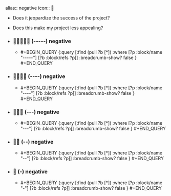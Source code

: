 alias:: negative
icon:: 🪫
- Does it jeopardize the success of the project?
- Does this make my project less appealing?
- ### 🪫🪫🪫🪫🪫 (-----) negative
  - #+BEGIN_QUERY
    {:query [:find (pull ?b [*])
      :where
      [?p :block/name "-----"]
      [?b :block/refs ?p]]
    :breadcrumb-show? false
    }
    #+END_QUERY

- ### 🪫🪫🪫🪫 (----) negative
  - #+BEGIN_QUERY
    {:query [:find (pull ?b [*])
      :where
      [?p :block/name "----"]
      [?b :block/refs ?p]]
    :breadcrumb-show? false
    }
    #+END_QUERY

- ### 🪫🪫🪫 (---) negative
  - #+BEGIN_QUERY
    {:query [:find (pull ?b [*])
      :where
      [?p :block/name "---"]
      [?b :block/refs ?p]]
    :breadcrumb-show? false
    }
    #+END_QUERY

- ### 🪫🪫 (--) negative
  - #+BEGIN_QUERY
    {:query [:find (pull ?b [*])
      :where
      [?p :block/name "--"]
      [?b :block/refs ?p]]
    :breadcrumb-show? false
    }
    #+END_QUERY

- ### 🪫 (-) negative
  - #+BEGIN_QUERY
    {:query [:find (pull ?b [*])
      :where
      [?p :block/name "-"]
      [?b :block/refs ?p]]
    :breadcrumb-show? false
    }
    #+END_QUERY

